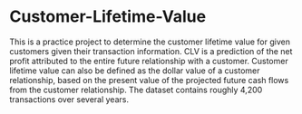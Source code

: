 # Customer-Lifetime-Value

This is a practice project to determine the customer lifetime value for given customers given their transaction information. CLV is a prediction of the net profit attributed to the entire future relationship with a customer. Customer lifetime value can also be defined as the dollar value of a customer relationship, based on the present value of the projected future cash flows from the customer relationship. The dataset contains roughly 4,200 transactions over several years.
